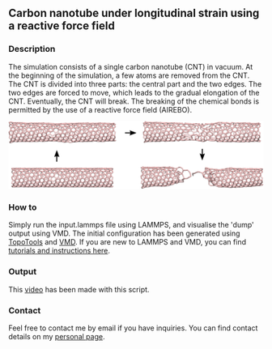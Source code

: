 ## Carbon nanotube under longitudinal strain using a reactive force field

### Description

The simulation consists of a single carbon nanotube (CNT) in vacuum. At the beginning of the simulation, a few atoms are removed from the CNT. The CNT is divided into three parts: the central part and the two edges. The two edges are forced to move, which leads to the gradual elongation of the CNT. Eventually, the CNT will break. The breaking of the chemical bonds is permitted by the use of a reactive force field (AIREBO). 

![CNT under four different elongation states](cnt-under-deformation.jpg)

### How to

Simply run the input.lammps file using LAMMPS, and visualise the 'dump' output using VMD. The initial configuration has been generated using [TopoTools](https://sites.google.com/site/akohlmey/software/topotools) and [VMD](https://www.ks.uiuc.edu/Research/vmd/). If you are new to LAMMPS and VMD, you can find [tutorials and instructions here](https://lammpstutorials.github.io/).

### Output

This [video](https://www.youtube.com/watch?v=f1ve1j3yA6w) has been made with this script.

### Contact

Feel free to contact me by email if you have inquiries. You can find contact details on my [personal page](https://simongravelle.github.io/).
